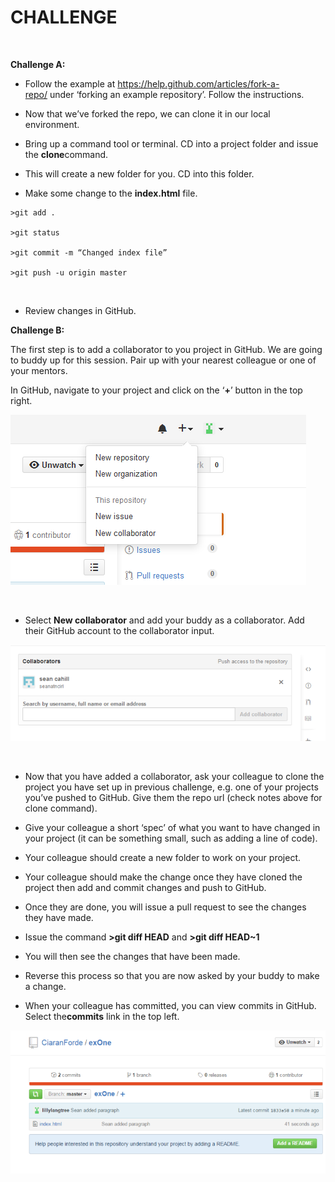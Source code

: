 CHALLENGE
=========

 

**Challenge A:**

-   Follow the example at <https://help.github.com/articles/fork-a-repo/> under
    ‘forking an example repository’. Follow the instructions.

-   Now that we’ve forked the repo, we can clone it in our local environment.

-   Bring up a command tool or terminal. CD into a project folder and issue
    the **clone**command.

-   This will create a new folder for you. CD into this folder.

-   Make some change to the **index.html** file.

~~~~~~~~~~~~~~~~~~~~~~~~~~~~~~~~~~~~~~~~~~~~~~~~~~~~~~~~~~~~~~~~~~~~~~~~~~~~~~~~
>git add .
 
>git status
 
>git commit -m “Changed index file”
 
>git push -u origin master
~~~~~~~~~~~~~~~~~~~~~~~~~~~~~~~~~~~~~~~~~~~~~~~~~~~~~~~~~~~~~~~~~~~~~~~~~~~~~~~~

 

-   Review changes in GitHub.

  
  
**Challenge B:**

The first step is to add a collaborator to you project in GitHub. We are going
to buddy up for this session. Pair up with your nearest colleague or one of your
mentors.

In GitHub, navigate to your project and click on the ‘**+**’ button in the top
right.

![](img/img1.png)

 

-   Select **New collaborator** and add your buddy as a collaborator. Add their
    GitHub account to the collaborator input.

![](img/img2.png)

 

-   Now that you have added a collaborator, ask your colleague to clone the
    project you have set up in previous challenge, e.g. one of your projects
    you’ve pushed to GitHub. Give them the repo url (check notes above for clone
    command).

-   Give your colleague a short ‘spec’ of what you want to have changed in your
    project (it can be something small, such as adding a line of code).

-   Your colleague should create a new folder to work on your project.

-   Your colleague should make the change once they have cloned the project then
    add and commit changes and push to GitHub.

-   Once they are done, you will issue a pull request to see the changes they
    have made.

-   Issue the command **\>git diff HEAD** and **\>git diff HEAD\~1**

-   You will then see the changes that have been made.

-   Reverse this process so that you are now asked by your buddy to make a
    change.

-   When your colleague has committed, you can view commits in GitHub. Select
    the**commits** link in the top left.

![](img/img3.png)
